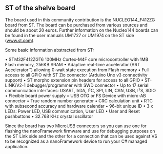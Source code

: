 ## ST of the shelve board ##

The board used in this community contribution is the NUCLEO144_F412ZG board from ST. The board can be purchased from various sources and should be about 20 euros. Further information on the Nucleo144 boards can be found in the user manuals UM1727 or UM1974 on the ST side (www.st.com). 

Some basic information abstracted from ST:

• STM32F412ZGT6 100MHz Cortex-M4F core microcontroller with 1MB Flash memory, 256KB SRAM
• Adaptive real-time accelerator (ART Accelerator™) allowing 0-wait state execution from Flash memory
• Full access to all GPIO with ST Zio connector (Arduino Uno v3 connectivity support)
• ST morpho extension pin headers for access to all GPIO
• ST-LINK/V2-1 debugger/programmer with SWD connector
• Up to 17 serial communication interfaces: USART, IrDA, I²C, SPI, LIN, CAN, USB, I²S, SDIO
• Flexible board power supply
• USB OTG or FS Device with micro-AB connector
• True random number generator
• CRC calculation unit
• RTC with subsecond accuracy and hardware calendar
• 96-bit unique ID
• 3 x LEDs: Power LED, USB communication, User LED
• User and Reset pushbuttons
• 32.768 KHz crystal oscillator

Since the board has two MicroUSB connectors so you can use one for flashing the nanoFramework firmware and use for debugging purposes on the ST Link side and the other for a connection that can be used against VS to be recognized as a nanoFramework device to run your C# managed application.


